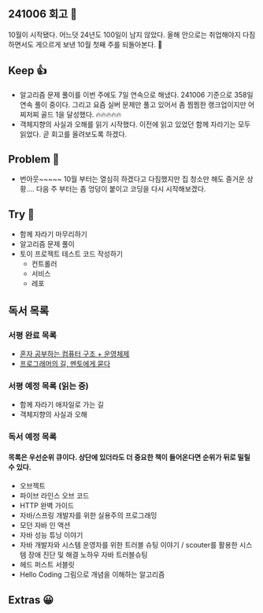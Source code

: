 ## 241006 회고 💬
10월이 시작됐다. 어느덧 24년도 100일이 남지 않았다. 올해 안으로는 취업해야지 다짐하면서도 게으르게 보낸 10월 첫째 주를 되돌아본다. 🐷
## Keep 👍
- 알고리즘 문제 풀이를 이번 주에도 7일 연속으로 해냈다. 241006 기준으로 358일 연속 풀이 중이다. 그리고 요즘 실버 문제만 풀고 있어서 좀 찜찜한 랭크업이지만 어찌저찌 골드 1을 달성했다. 🔥🔥🔥🔥🔥
- 객체지향의 사실과 오해를 읽기 시작했다. 이전에 읽고 있었던 함께 자라기는 모두 읽었다. 곧 회고를 올려보도록 하겠다. 

## Problem 🤢
- 번아웃~~~~~ 10월 부터는 열심히 하겠다고 다짐했지만 집 청소만 해도 즐거운 상황.... 다음 주 부터는 좀 엉덩이 붙이고 코딩을 다시 시작해보겠다. 

## Try 🧚
- 함께 자라기 마무리하기
- 알고리즘 문제 풀이 
- 토이 프로젝트 테스트 코드 작성하기
	- 컨트롤러
	- 서비스
	- 레포

## 독서 목록

### 서평 완료 목록
- [혼자 공부하는 컴퓨터 구조 + 운영체제](https://velog.io/@regular_jk_kim/혼자-공부하는-컴퓨터-구조-운영체제-를-읽고)
- [프로그래머의 길, 멘토에게 묻다](https://velog.io/@regular_jk_kim/프로그래머의-길-멘토에게-묻다-를-읽고-24jpq345)

###  서평 예정 목록 (읽는 중) 
- 함께 자라기 애자일로 가는 길
- 객체지향의 사실과 오해

### 독서 예정 목록
#### 목록은 우선순위 큐이다. 상단에 있더라도 더 중요한 책이 들어온다면 순위가 뒤로 밀릴 수 있다.
- 오브젝트
- 파이브 라인스 오브 코드
- HTTP 완벽 가이드
- 자바/스프링 개발자를 위한 실용주의 프로그래밍
- 모던 자바 인 액션
- 자바 성능 튜닝 이야기 
- 자바 개발자와 시스템 운영자를 위한 트러블 슈팅 이야기 / scouter를 활용한 시스템 장애 진단 및 해결 노하우 자바 트러블슈팅
- 헤드 퍼스트 서블릿
- Hello Coding 그림으로 개념을 이해하는 알고리즘


## Extras 😀


